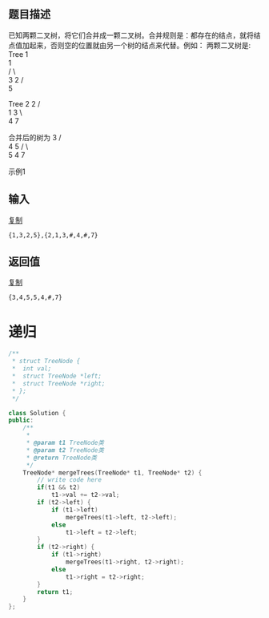 ## 题目描述

已知两颗二叉树，将它们合并成一颗二叉树。合并规则是：都存在的结点，就将结点值加起来，否则空的位置就由另一个树的结点来代替。例如：
两颗二叉树是:
Tree 1  
   1  
  / \  
  3  2
 /    
 5  
   
Tree 2
  2
 / \
 1  3
 \  \
  4  7

合并后的树为
  3
  / \
 4  5
 / \  \
5 4  7

示例1

## 输入

[复制](javascript:void(0);)

```
{1,3,2,5},{2,1,3,#,4,#,7}
```

## 返回值

[复制](javascript:void(0);)

```
{3,4,5,5,4,#,7}
```



# 递归

```c++
/**
 * struct TreeNode {
 *	int val;
 *	struct TreeNode *left;
 *	struct TreeNode *right;
 * };
 */

class Solution {
public:
    /**
     * 
     * @param t1 TreeNode类 
     * @param t2 TreeNode类 
     * @return TreeNode类
     */
    TreeNode* mergeTrees(TreeNode* t1, TreeNode* t2) {
        // write code here
        if(t1 && t2)
            t1->val += t2->val;
        if (t2->left) {
            if (t1->left)
                mergeTrees(t1->left, t2->left);
            else 
                t1->left = t2->left;
        }
        if (t2->right) {
            if (t1->right)
                mergeTrees(t1->right, t2->right);
            else
                t1->right = t2->right;
        }
        return t1;
    }
};
```

